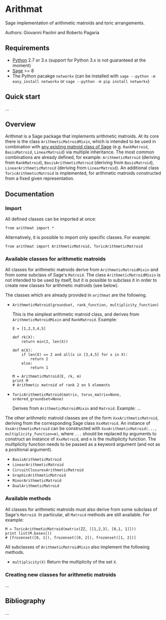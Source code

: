 # Arithmat
Sage implementation of arithmetic matroids and toric arrangements.

Authors: Giovanni Paolini and Roberto Pagaria

## Requirements

* [Python](https://www.python.org/) 2.7 or 3.x (support for Python 3.x is not guaranteed at the moment)
* [Sage](http://www.sagemath.org/) >= 8
* The Python pacakge `networkx` (can be installed with `sage --python -m easy_install networkx` or `sage --python -m pip install networkx`)

## Quick start
...

## Overview

Arithmat is a Sage package that implements arithmetic matroids.
At its core there is the class `ArithmeticMatroidMixin`, which is intended to be used in combination with [any existing matroid class of Sage](http://doc.sagemath.org/html/en/reference/matroids/index.html) (e.g. `RankMatroid`, `BasisMatroid`, `LinearMatroid`) via multiple inheritance.
The most common combinations are already defined, for example: `ArithmeticMatroid` (deriving from `RankMatroid`), `BasisArithmeticMatroid` (deriving from `BasisMatroid`), `LinearArithmeticMatroid` (deriving from `LinearMatroid`).
An additional class `ToricArithmeticMatroid` is implemented, for arithmetic matroids constructed from a fixed given representation.

## Documentation

### Import

All defined classes can be imported at once:
```sage
from arithmat import *
```
Alternatively, it is possible to import only specific classes. For example:
```sage
from arithmat import ArithmeticMatroid, ToricArithmeticMatroid
```


### Available classes for arithmetic matroids

All classes for arithmetic matroids derive from `ArithmeticMatroidMixin` and from some subclass of Sage's `Matroid`.
The class `ArithmeticMatroidMixin` is not intended to be used by itself, but it is possible to subclass it in order to create new classes for arithmetic matroids (see below).

The classes which are already provided in `arithmat` are the following.

* `ArithmeticMatroid(groundset, rank_function, multiplicity_function)`
  
  This is the simplest arithmetic matroid class, and derives from `ArithmeticMatroidMixin` and `RankMatroid`.
  Example:
  ```sage
  E = [1,2,3,4,5]
  
  def rk(X):
      return min(2, len(X))
  
  def m(X):
      if len(X) == 2 and all(x in [3,4,5] for x in X):
          return 2
      else:
          return 1
  
  M = ArithmeticMatroid(E, rk, m)
  print M
  # Arithmetic matroid of rank 2 on 5 elements
  ```
* `ToricArithmeticMatroid(matrix, torus_matrix=None, ordered_groundset=None)`

  Derives from `ArithmeticMatroidMixin` and `Matroid`.
  Example:
  ...

The other arithmetic matroid classes are of the form `XxxArithmeticMatroid`, deriving from the corresponding Sage class `XxxMatroid`.
An instance of `XxxArithmeticMatroid` can be constructed with `XxxArithmeticMatroid(..., multiplicity_function=m)`, where `...` should be replaced by arguments to construct an instance of `XxxMatroid`, and `m` is the multiplicity function.
The multiplicity function needs to be passed as a keyword argument (and not as a positional argument).

* `BasisArithmeticMatroid`
* `LinearArithmeticMatroid`
* `CircuitClosuresArithmeticMatroid`
* `GraphicArithmeticMatroid`
* `MinorArithmeticMatroid`
* `DualArithmeticMatroid`



### Available methods

All classes for arithmetic matroids must also derive from some subclass of Sage's `Matroid`.
In particular, all `Matroid` methods are still available. For example:
```sage
M = ToricArithmeticMatroid(matrix(ZZ, [[1,2,3], [0,1, 1]]))
print list(M.bases())
# [frozenset([0, 1]), frozenset([0, 2]), frozenset([1, 2])]
```

All subclasses of `ArithmeticMatroidMixin` also implement the following methods.

* `multiplicity(X)`
  Return the multiplicity of the set `X`.


### Creating new classes for arithmetic matroids
...


## Bibliography

...
